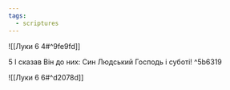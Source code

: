 ```yaml
---
tags:
  - scriptures
---
```


![[Луки 6 4#^9fe9fd]]

5 І сказав Він до них: Син Людський Господь і суботі! ^5b6319

![[Луки 6 6#^d2078d]]
